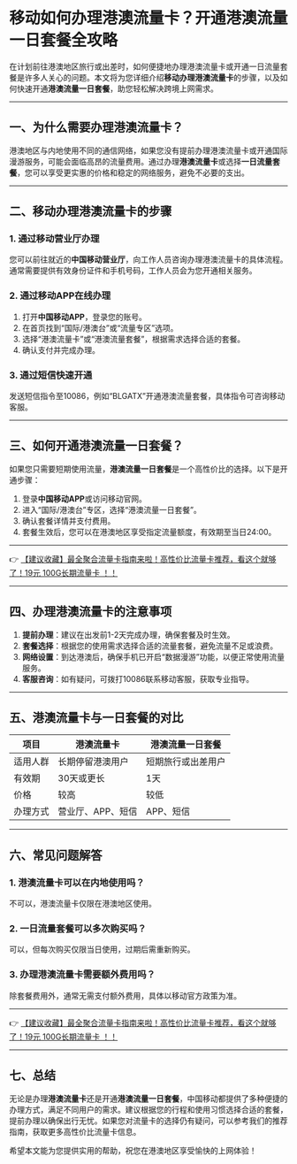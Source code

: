 # 移动如何办理港澳流量卡？开通港澳流量一日套餐全攻略

在计划前往港澳地区旅行或出差时，如何便捷地办理港澳流量卡或开通一日流量套餐是许多人关心的问题。本文将为您详细介绍**移动办理港澳流量卡**的步骤，以及如何快速开通**港澳流量一日套餐**，助您轻松解决跨境上网需求。

---

## 一、为什么需要办理港澳流量卡？

港澳地区与内地使用不同的通信网络，如果您没有提前办理港澳流量卡或开通国际漫游服务，可能会面临高昂的流量费用。通过办理**港澳流量卡**或选择**一日流量套餐**，您可以享受更实惠的价格和稳定的网络服务，避免不必要的支出。

---

## 二、移动办理港澳流量卡的步骤

### 1. 通过移动营业厅办理
您可以前往就近的**中国移动营业厅**，向工作人员咨询办理港澳流量卡的具体流程。通常需要提供有效身份证件和手机号码，工作人员会为您开通相关服务。

### 2. 通过移动APP在线办理
1. 打开**中国移动APP**，登录您的账号。
2. 在首页找到“国际/港澳台”或“流量专区”选项。
3. 选择“港澳流量卡”或“港澳流量套餐”，根据需求选择合适的套餐。
4. 确认支付并完成办理。

### 3. 通过短信快速开通
发送短信指令至10086，例如“BLGATX”开通港澳流量套餐，具体指令可咨询移动客服。

---

## 三、如何开通港澳流量一日套餐？

如果您只需要短期使用流量，**港澳流量一日套餐**是一个高性价比的选择。以下是开通步骤：

1. 登录**中国移动APP**或访问移动官网。
2. 进入“国际/港澳台”专区，选择“港澳流量一日套餐”。
3. 确认套餐详情并支付费用。
4. 套餐生效后，您可以在港澳地区享受指定流量额度，有效期至当日24:00。

---

👉 [【建议收藏】最全聚合流量卡指南来啦！高性价比流量卡推荐，看这个就够了！19元 100G长期流量卡 ！！](https://bit.ly/Liuliangka)

---

## 四、办理港澳流量卡的注意事项

1. **提前办理**：建议在出发前1-2天完成办理，确保套餐及时生效。
2. **套餐选择**：根据您的使用需求选择合适的流量套餐，避免流量不足或浪费。
3. **网络设置**：到达港澳后，确保手机已开启“数据漫游”功能，以便正常使用流量服务。
4. **客服咨询**：如有疑问，可拨打10086联系移动客服，获取专业指导。

---

## 五、港澳流量卡与一日套餐的对比

| 项目         | 港澳流量卡          | 港澳流量一日套餐   |
|--------------|---------------------|--------------------|
| 适用人群     | 长期停留港澳用户    | 短期旅行或出差用户 |
| 有效期       | 30天或更长          | 1天                |
| 价格         | 较高                | 较低               |
| 办理方式     | 营业厅、APP、短信   | APP、短信          |

---

## 六、常见问题解答

### 1. 港澳流量卡可以在内地使用吗？
不可以，港澳流量卡仅限在港澳地区使用。

### 2. 一日流量套餐可以多次购买吗？
可以，但每次购买仅限当日使用，过期后需重新购买。

### 3. 办理港澳流量卡需要额外费用吗？
除套餐费用外，通常无需支付额外费用，具体以移动官方政策为准。

---

👉 [【建议收藏】最全聚合流量卡指南来啦！高性价比流量卡推荐，看这个就够了！19元 100G长期流量卡 ！！](https://bit.ly/Liuliangka)

---

## 七、总结

无论是办理**港澳流量卡**还是开通**港澳流量一日套餐**，中国移动都提供了多种便捷的办理方式，满足不同用户的需求。建议根据您的行程和使用习惯选择合适的套餐，提前办理以确保出行无忧。如果您对流量卡的选择仍有疑问，可以参考我们的推荐指南，获取更多高性价比流量卡信息。

希望本文能为您提供实用的帮助，祝您在港澳地区享受愉快的上网体验！